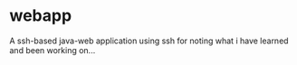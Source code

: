 # webapp

A ssh-based java-web application using ssh for noting what i have learned and been working on...
